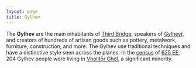 ```yaml
---
layout: page
title: Gylhev
---
```


The **Gylhev** are the main inhabitants of [Third Bridge](/wiki/third_bridge.md), speakers of [Gylhevř](/wiki/gylhevr.md), and creators of hundreds of artisan goods such as pottery, metalwork, furniture, construction, and more. The Gylhev use traditional techniques and have a distinctive style seen across the planes. 
In the [census](/wiki/kholivh_census.md) of [625 EE](/wiki/census_625.md), 204 Gylhev people were living in [Vholitōr Ghơl](/wiki/vholitor_ghol.md), a significant minority.

